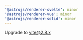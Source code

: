 ```yaml
---
'@astrojs/renderer-svelte': minor
'@astrojs/renderer-vue': minor
'@astrojs/renderer-solid': minor
---
```


Upgrade to vite@2.8.x
